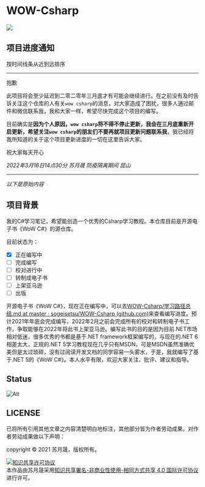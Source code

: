 # WOW-Csharp
![](https://suyuesheng-biaozhun-blog-tupian.oss-cn-qingdao.aliyuncs.com/blogimg/20220323151823.png)


## 项目进度通知    

按时间线条从近到远排序

---
抱歉 

此项目将会至少延迟到二零二零年三月底才有可能会继续进行。在之前没有及时告诉关注这个仓库的人有关`wow csharp`的消息，对大家造成了困扰，很多人通过邮件和微信联系我，我和大家一样，希望尽快完成这个项目的编写。

目前确实是**因为个人原因，`wow csharp`将不得不停止更新，我会在三月底重新开启更新，希望关注`wow csharp`的朋友们不要再就项目更新问题联系我**，我已经将我所知道的关于这个项目更新进度的一切在这里告诉大家。

祝大家每天开心 

*2022年3月16日14点30分 苏月晟 防疫隔离期间 昆山*

---   

*以下是原始内容*

## 项目背景  

我的C#学习笔记，希望能创造一个优秀的Csharp学习教程。本仓库目前是开源电子书《WoW C#》的源仓库。

目前状态为：

- [x] 正在编写中
- [ ] 完成编写
- [ ] 校对进行中
- [ ] 转制成电子书
- [ ] 上架亚马逊
- [ ] 出版

开源电子书《WoW C#》，现在正在编写中，可以去[WOW-Csharp/学习路径总结.md at master · sogeisetsu/WOW-Csharp (github.com)](https://github.com/sogeisetsu/WOW-Csharp/blob/master/学习路径总结.md#net任务列表完整版)来查看编写进度。预计2021年年底会完成编写，2022年2月之前会完成所有的校对和转制电子书工作，争取能够在2022年将此书上架亚马逊。编写此书的目的是因为目前.NET市场相对低迷，很多优秀的书都是基于.NET framework框架编写的，与现在的.NET 6相差太大，正规的.NET 5学习教程现在几乎只有MSDN，可是MSDN虽然准确优美但是太过琐碎，没有过阅读开发文档的同学容易一头雾水，于是，我就编写了基于.NET 5的《WoW C#》。本人水平有限，欢迎大家关注、批评、建议和指导。

## Status

![Alt](https://repobeats.axiom.co/api/embed/3cb5cb5337ab4691e6a09f3e64538963a5560ad5.svg "Repobeats analytics image")

## LICENSE

已将所有引用其他文章之内容清楚明白地标注，其他部分皆为作者劳动成果。对作者劳动成果做以下声明：

copyright © 2021 苏月晟，版权所有。

<a rel="license" href="http://creativecommons.org/licenses/by-nc-sa/4.0/"><img alt="知识共享许可协议" style="border-width:0" src="https://i.creativecommons.org/l/by-nc-sa/4.0/88x31.png" /></a><br />本<span xmlns:dct="http://purl.org/dc/terms/" href="http://purl.org/dc/dcmitype/Text" rel="dct:type">作品</span>由<span xmlns:cc="http://creativecommons.org/ns#" property="cc:attributionName">苏月晟</span>采用<a rel="license" href="http://creativecommons.org/licenses/by-nc-sa/4.0/">知识共享署名-非商业性使用-相同方式共享 4.0 国际许可协议</a>进行许可。
